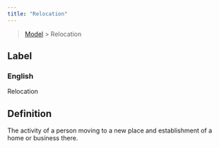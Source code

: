```yaml
---
title: "Relocation"
---
```


> [Model](../../) > Relocation

## Label

### English
Relocation


## Definition
The activity of a person moving to a new place and establishment of a home or business there. 


    
